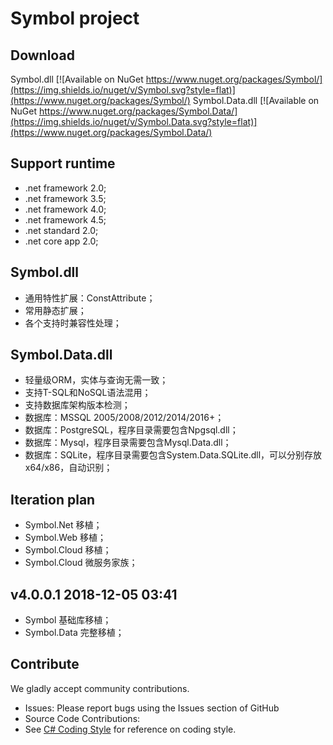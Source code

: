 # Symbol project

## Download
Symbol.dll [![Available on NuGet https://www.nuget.org/packages/Symbol/](https://img.shields.io/nuget/v/Symbol.svg?style=flat)](https://www.nuget.org/packages/Symbol/)   Symbol.Data.dll [![Available on NuGet https://www.nuget.org/packages/Symbol.Data/](https://img.shields.io/nuget/v/Symbol.Data.svg?style=flat)](https://www.nuget.org/packages/Symbol.Data/) 

## Support runtime
* .net framework 2.0;
* .net framework 3.5;
* .net framework 4.0;
* .net framework 4.5;
* .net standard 2.0;
* .net core app 2.0;

## Symbol.dll
* 通用特性扩展：ConstAttribute；
* 常用静态扩展；
* 各个支持时兼容性处理；

## Symbol.Data.dll
* 轻量级ORM，实体与查询无需一致；
* 支持T-SQL和NoSQL语法混用；
* 支持数据库架构版本检测；
* 数据库：MSSQL 2005/2008/2012/2014/2016+；
* 数据库：PostgreSQL，程序目录需要包含Npgsql.dll；
* 数据库：Mysql，程序目录需要包含Mysql.Data.dll；
* 数据库：SQLite，程序目录需要包含System.Data.SQLite.dll，可以分别存放x64/x86，自动识别；


## Iteration plan
* Symbol.Net 移植；
* Symbol.Web 移植；
* Symbol.Cloud 移植；
* Symbol.Cloud 微服务家族；

## v4.0.0.1 2018-12-05 03:41  
* Symbol 基础库移植；
* Symbol.Data 完整移植；



## Contribute
We gladly accept community contributions.
* Issues: Please report bugs using the Issues section of GitHub
* Source Code Contributions:
* See [C# Coding Style](https://github.com/symbolspace/Symbol/wiki/C%23-Coding-Style) for reference on coding style.
